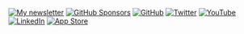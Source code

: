[![My newsletter](https://img.shields.io/badge/💌%20Newsletter-Free-blue.svg?style=flat-square)](https://joshbuchea.com/newsletter)
[![GitHub Sponsors](https://img.shields.io/github/sponsors/joshbuchea?label=Sponsors&logo=GitHub&style=flat-square)](https://github.com/sponsors/joshbuchea)
[![GitHub](https://img.shields.io/github/followers/joshbuchea?label=Followers&logo=GitHub&style=flat-square)](https://github.com/joshbuchea)
[![Twitter](https://img.shields.io/twitter/follow/joshbuchea?label=Twitter&logo=twitter&style=flat-square&color=blue)](https://twitter.com/joshbuchea)
[![YouTube](https://img.shields.io/badge/YouTube-7-red.svg?style=flat-square&logo=youtube)](https://www.youtube.com/channel/UCqBtfD5kK8DArDROLudU2Lw)
[![LinkedIn](https://img.shields.io/badge/LinkedIn-500+-blue.svg?style=flat-square&logo=linkedin)](https://www.linkedin.com/in/joshbuchea/)
[![App Store](https://img.shields.io/badge/App_Store-4-blue.svg?style=flat-square&logo=apple)](https://apps.apple.com/developer/joshua-buchea/id469778668)

<!--

# Hey, I'm Josh 👋

I'm a software engineer who loves JavaScript and pragmatic solutions.

- 🧔 Pronouns: **He/Him**
- 📱 I'm currently working on mobile @ **[Axios](https://axios.com/)**
- 🌱 I’m currently learning more about building an audience
- 🐦 [Follow me on Twitter](https://twitter.com/joshbuchea)
- 💌 [Join my email list](https://joshbuchea.com/)

-->

<!--
**joshbuchea/joshbuchea** is a ✨ _special_ ✨ repository because its `README.md` (this file) appears on your GitHub profile.

Here are some ideas to get you started:

- 🔭 I’m currently working on ...
- 🌱 I’m currently learning ...
- 👯 I’m looking to collaborate on ...
- 🤔 I’m looking for help with ...
- 💬 Ask me about ...
- 📫 How to reach me: ...
- 😄 Pronouns: ...
- ⚡ Fun fact: ...
-->
